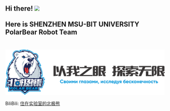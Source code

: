 <h2 align="left">
 <abc>
  <br> Hi there! <img src="https://user-images.githubusercontent.com/42378118/110234147-e3259600-7f4e-11eb-95be-0c4047144dea.gif" width="30"><br>
  <br> Here is SHENZHEN MSU-BIT UNIVERSITY PolarBear Robot Team <br>
  <br>
 </abc>
</h2>

![PolarBear](/.docs/image/polarbear_logo_text.png)

BiliBili: [住在实验室的北极熊](https://space.bilibili.com/3546375214074353)
